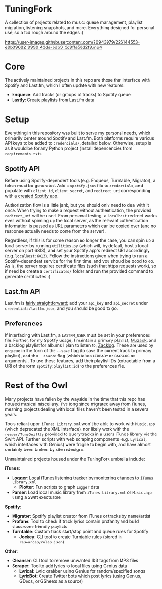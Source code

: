# TuningFork

A collection of projects related to music: queue management, playlist migration, listening snapshots, and more. Everything designed for personal use, so a tad rough around the edges :)

https://user-images.githubusercontent.com/20943979/226144553-e9b09682-9999-43da-bdb3-3c9ffa58d2f9.mp4

# Core

The actively maintained projects in this repo are those that interface with Spotify and Last.fm, which I often update with new features:

- **Enqueue**: Add tracks (or groups of tracks) to Spotify queue
- **Lastly**: Create playlists from Last.fm data

# Setup

Everything in this repository was built to serve my personal needs, which primarily center around Spotify and Last.fm. Both platforms require various API keys to be added to `credentials/`, detailed below.  Otherwise, setup is as it would be for any Python project (install dependencies from `requirements.txt`).

## Spotify API

Before using Spotify-dependent tools (e.g. Enqueue, Turntable, Migrator), a token must be generated. Add a `spotify.json` file to `credentials`, and populate with `client_id`, `client_secret`, and `redirect_uri` corresponding with [a created Spotify app](https://developer.spotify.com/dashboard/). 

Authorization flow is a little jank, but you should only need to deal with it once. When trying to make a request without authentication, the provided `redirect_uri` will be used. From personal testing, a `localhost` redirect works even without spinning up the local server, as the relevant authentication information is passed as URL parameters which can be copied over (and no response actually needs to come from the server).

Regardless, if this is for some reason no longer the case, you can spin up a local server by running `utilities.py` (which will, by default, host a local server on port 6813), and set your Spotify app's redirect URI accordingly (e.g. `localhost:6813`). Follow the instructions given when trying to run a Spotify-dependent service for the first time, and you should be good to go. As is, the server requires certificate files (such that https requests work), so if need be create a `certificates/` folder and run the provided command to generate certificates :)

## Last.fm API

Last.fm is [fairly straightforward](https://www.last.fm/api/account/create); add your `api_key` and `api_secret` under `credentials/lastfm.json`, and you should be good to go.

## Preferences

If interfacing with Last.fm, a `LASTFM_USER` must be set in your preferences file. Further, for my Spotify usage, I maintain a primary playlist, [Muzack](https://open.spotify.com/playlist/2bQJC2lUa4pXkAt2qQejlx?si=d8f644fb726249ba), and a backlog playlist for albums I plan to listen to, [Zacklog](https://open.spotify.com/playlist/79mpaUsn0LPGUyCkBRnSgZ?si=7d8c16c7b73045d4). These are used by `enqueue` in the form of the `--save` flag (to save the current track to primary playlist), and the `--source` flag (which takes `LIBRARY` or `BACKLOG` as arguments). To use these features, add their playlist IDs (extractable from a URI of the form `spotify:playlist:id`) to the preferences file.

# Rest of the Owl

Many projects have fallen by the wayside in the time that this repo has housed musical miscellany. I've long since migrated away from iTunes, meaning projects dealing with local files haven't been tested in a several years. 

Tools reliant upon `iTunes Library.xml` won't be able to work with `Music.app` (which deprecated the XML interface), nor likely work with the `reader/TuneSwiftly` provided to query tracks in a users iTunes library via the Swift API. Further, scripts with web scraping components (e.g. `Lyrical`, which interfaces with Genius) were fragile to begin with, and have almost certainly been broken by site redesigns.

Unmaintained projects housed under the TuningFork umbrella include:

**iTunes**:
- **Logger**: Local iTunes listening tracker by monitoring changes to `iTunes Library.xml`
    - **Plotter**: Fun scripts to graph `Logger` data
- **Parser**: Load local music library from `iTunes Library.xml` or `Music.app` using a Swift exectuable

**Spotify**:

- **Migrator**: Spotify playlist creator from iTunes or tracks by name/artist
- **Profane**: Tool to check if track lyrics contain profanity and build classroom-friendly playlists
- **Turntable**: Custom track start/stop point and queue rules for Spotify
    - **Jockey**: CLI tool to create Turntable rules (stored in `resources/rules.json`)

**Other**: 

- **Cleanser**: CLI tool to remove unwanted ID3 tags from MP3 files
- **Scraper**: Tool to add lyrics to local files using Genius data
    - **Lyrical**: Lyric grabber using Genius for random/specified songs 
    - **LyricBot**: Create Twitter bots which post lyrics (using Genius, GDocs, or GSheets as a source)

